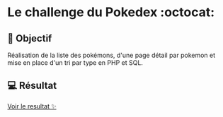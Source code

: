 # Le challenge du Pokedex :octocat:

## :dart: Objectif

Réalisation de la liste des pokémons, d'une page détail par pokemon et mise en place d'un tri par type en PHP et SQL.

## :computer: Résultat

[Voir le resultat :sparkles:](https://alinemasson.github.io/challenge-pokedex/ "alinemasson.github.io/challenge-pokedex/")

